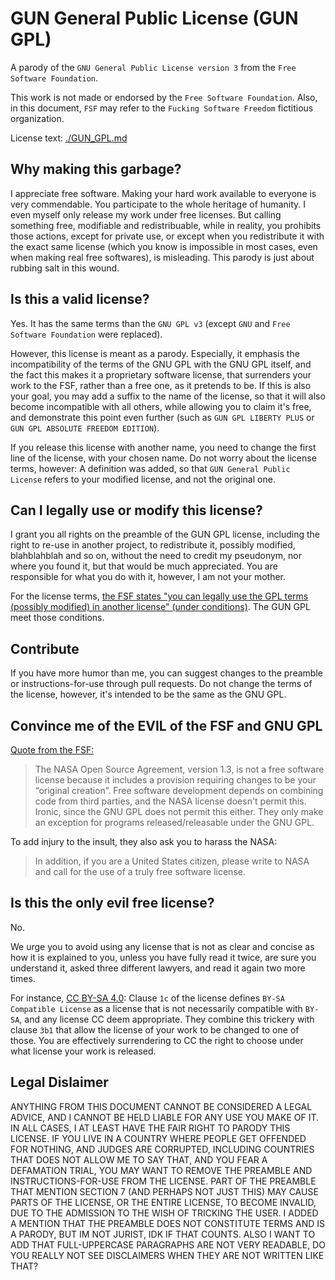 # GUN General Public License (GUN GPL)

A parody of the `GNU General Public License version 3` from the `Free Software Foundation`.

This work is not made or endorsed by the `Free Software Foundation`. Also, in this document, `FSF` may refer to the `Fucking Software Freedom` fictitious organization.

License text: [./GUN_GPL.md](./GUN_GPL.md)



## Why making this garbage?

I appreciate free software. Making your hard work available to everyone is very commendable. You participate to the whole heritage of humanity. I even myself only release my work under free licenses.
But calling something free, modifiable and redistribuable, while in reality, you prohibits those actions, except for private use, or except when you redistribute it with the exact same license (which you know is impossible in most cases, even when making real free softwares), is misleading.
This parody is just about rubbing salt in this wound.



## Is this a valid license?

Yes. It has the same terms than the `GNU GPL v3` (except `GNU` and `Free Software Foundation` were replaced).

However, this license is meant as a parody.
Especially, it emphasis the incompatibility of the terms of the GNU GPL with the GNU GPL itself, and the fact this makes it a proprietary software license, that surrenders your work to the FSF, rather than a free one, as it pretends to be.
If this is also your goal, you may add a suffix to the name of the license, so that it will also become incompatible with all others, while allowing you to claim it's free, and demonstrate this point even further (such as `GUN GPL LIBERTY PLUS` or `GUN GPL ABSOLUTE FREEDOM EDITION`).

If you release this license with another name, you need to change the first line of the license, with your chosen name. Do not worry about the license terms, however: A definition was added, so that `GUN General Public License` refers to your modified license, and not the original one.



## Can I legally use or modify this license?

I grant you all rights on the preamble of the GUN GPL license, including the right to re-use in another project, to redistribute it, possibly modified, blahblahblah and so on, without the need to credit my pseudonym, nor where you found it, but that would be much appreciated. You are responsible for what you do with it, however, I am not your mother.

For the license terms, [the FSF states "you can legally use the GPL terms (possibly modified) in another license" (under conditions)](https://www.gnu.org/licenses/gpl-faq.en.html#ModifyGPL). The GUN GPL meet those conditions.



## Contribute

If you have more humor than me, you can suggest changes to the preamble or instructions-for-use through pull requests. Do not change the terms of the license, however, it's intended to be the same as the GNU GPL.



## Convince me of the EVIL of the FSF and GNU GPL

[Quote from the FSF:](https://directory.fsf.org/wiki/License:NASA-OSA_v1.3)
> The NASA Open Source Agreement, version 1.3, is not a free software license because it includes a provision requiring changes to be your “original creation”. Free software development depends on combining code from third parties, and the NASA license doesn't permit this.
Ironic, since the GNU GPL does not permit this either. They only make an exception for programs released/releasable under the GNU GPL.

To add injury to the insult, they also ask you to harass the NASA:
> In addition, if you are a United States citizen, please write to NASA and call for the use of a truly free software license.



## Is this the only evil free license?

No.

We urge you to avoid using any license that is not as clear and concise as how it is explained to you, unless you have fully read it twice, are sure you understand it, asked three different lawyers, and read it again two more times.

For instance, [CC BY-SA 4.0](https://creativecommons.org/licenses/by-sa/4.0/legalcode):
Clause `1c` of the license defines `BY-SA Compatible License` as a license that is not necessarily compatible with `BY-SA`, and any license CC deem appropriate. They combine this trickery with clause `3b1` that allow the license of your work to be changed to one of those. You are effectively surrendering to CC the right to choose under what license your work is released.



## Legal Dislaimer

ANYTHING FROM THIS DOCUMENT CANNOT BE CONSIDERED A LEGAL ADVICE, AND I CANNOT BE HELD LIABLE FOR ANY USE YOU MAKE OF IT.
IN ALL CASES, I AT LEAST HAVE THE FAIR RIGHT TO PARODY THIS LICENSE.
IF YOU LIVE IN A COUNTRY WHERE PEOPLE GET OFFENDED FOR NOTHING, AND JUDGES ARE CORRUPTED, INCLUDING COUNTRIES THAT DOES NOT ALLOW ME TO SAY THAT, AND YOU FEAR A DEFAMATION TRIAL, YOU MAY WANT TO REMOVE THE PREAMBLE AND INSTRUCTIONS-FOR-USE FROM THE LICENSE.
PART OF THE PREAMBLE THAT MENTION SECTION 7 (AND PERHAPS NOT JUST THIS) MAY CAUSE PARTS OF THE LICENSE, OR THE ENTIRE LICENSE, TO BECOME INVALID, DUE TO THE ADMISSION TO THE WISH OF TRICKING THE USER. I ADDED A MENTION THAT THE PREAMBLE DOES NOT CONSTITUTE TERMS AND IS A PARODY, BUT IM NOT JURIST, IDK IF THAT COUNTS. ALSO I WANT TO ADD THAT FULL-UPPERCASE PARAGRAPHS ARE NOT VERY READABLE, DO YOU REALLY NOT SEE DISCLAIMERS WHEN THEY ARE NOT WRITTEN LIKE THAT?
